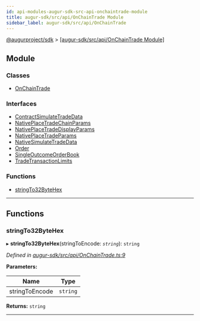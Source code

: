 ```yaml
---
id: api-modules-augur-sdk-src-api-onchaintrade-module
title: augur-sdk/src/api/OnChainTrade Module
sidebar_label: augur-sdk/src/api/OnChainTrade
---
```


[@augurproject/sdk](api-readme.md) > [[augur-sdk/src/api/OnChainTrade Module]](api-modules-augur-sdk-src-api-onchaintrade-module.md)

## Module

### Classes

* [OnChainTrade](api-classes-augur-sdk-src-api-onchaintrade-onchaintrade.md)

### Interfaces

* [ContractSimulateTradeData](api-interfaces-augur-sdk-src-api-onchaintrade-contractsimulatetradedata.md)
* [NativePlaceTradeChainParams](api-interfaces-augur-sdk-src-api-onchaintrade-nativeplacetradechainparams.md)
* [NativePlaceTradeDisplayParams](api-interfaces-augur-sdk-src-api-onchaintrade-nativeplacetradedisplayparams.md)
* [NativePlaceTradeParams](api-interfaces-augur-sdk-src-api-onchaintrade-nativeplacetradeparams.md)
* [NativeSimulateTradeData](api-interfaces-augur-sdk-src-api-onchaintrade-nativesimulatetradedata.md)
* [Order](api-interfaces-augur-sdk-src-api-onchaintrade-order.md)
* [SingleOutcomeOrderBook](api-interfaces-augur-sdk-src-api-onchaintrade-singleoutcomeorderbook.md)
* [TradeTransactionLimits](api-interfaces-augur-sdk-src-api-onchaintrade-tradetransactionlimits.md)

### Functions

* [stringTo32ByteHex](api-modules-augur-sdk-src-api-onchaintrade-module.md#stringto32bytehex)

---

## Functions

<a id="stringto32bytehex"></a>

###  stringTo32ByteHex

▸ **stringTo32ByteHex**(stringToEncode: *`string`*): `string`

*Defined in [augur-sdk/src/api/OnChainTrade.ts:9](https://github.com/AugurProject/augur/blob/0787bf1a23/packages/augur-sdk/src/api/OnChainTrade.ts#L9)*

**Parameters:**

| Name | Type |
| ------ | ------ |
| stringToEncode | `string` |

**Returns:** `string`

___

